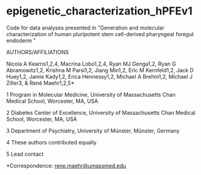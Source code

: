 # epigenetic_characterization_hPFEv1

Code for data analyses presented in "Generation and molecular characterization of human pluripotent stem cell-derived pharyngeal foregut endoderm " 


AUTHORS/AFFILIATIONS

Nicola A Kearns1,2,4, Macrina Lobo1,2,4, Ryan MJ Genga1,2, Ryan G Abramowitz1,2, Krishna M Parsi1,2, Jiang Min1,2, Eric M Kernfeld1,2, Jack D Huey1,2, Jamie Kady1,2, Erica Hennessy1,2, Michael A Brehm1,2, Michael J Ziller3, & René Maehr1,2,5*

1 Program in Molecular Medicine, University of Massachusetts Chan Medical School, Worcester, MA, USA

2 Diabetes Center of Excellence, University of Massachusetts Chan Medical School, Worcester, MA, USA

3 Department of Psychiatry, University of Münster, Münster, Germany

4 These authors contributed equally

5 Lead contact


*Correspondence: rene.maehr@umassmed.edu

